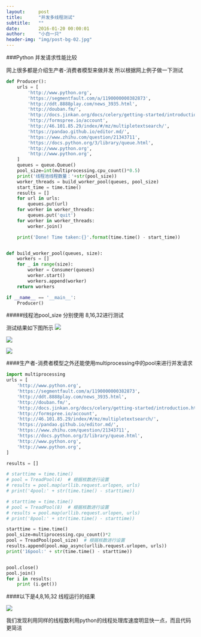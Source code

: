 ```yaml
---
layout:     post
title:      "并发多线程测试"
subtitle:   ""
date:       2016-01-20 00:00:01
author:     "小白一只"
header-img: "img/post-bg-02.jpg"
---
```



###Python 并发请求性能比较

网上很多都是介绍生产者-消费者模型来做并发
所以根据网上例子做一下测试

```python
def Producer():
    urls = [
        'http://www.python.org',
        'https://segmentfault.com/a/1190000000382873',
        'http://ddt.8888play.com/news_3935.html',
        'http://douban.fm/',
        'http://docs.jinkan.org/docs/celery/getting-started/introduction.html',
        'http://formspree.io/account',
        'http://46.101.85.29/index/#/mz/multipletextsearch/',
        'https://pandao.github.io/editor.md/',
        'https://www.zhihu.com/question/21343711',
        'https://docs.python.org/3/library/queue.html',
        'http://www.python.org',
        'http://www.python.org',
    ]
    queues = queue.Queue()
    pool_size=int(multiprocessing.cpu_count()*0.5)
    print('线程池线程数量：'+str(pool_size))
    worker_threads = build_worker_pool(queues, pool_size)
    start_time = time.time()
    results = []
    for url in urls:
        queues.put(url)
    for worker in worker_threads:
        queues.put('quit')
    for worker in worker_threads:
        worker.join()

    print('Done! Time taken:{}'.format(time.time() - start_time))


def build_worker_pool(queues, size):
    workers = []
    for _ in range(size):
        worker = Consumer(queues)
        worker.start()
        workers.append(worker)
    return workers

if __name__ == '__main__':
    Producer()
```

#####线程池pool_size 分别使用 8,16,32进行测试

测试结果如下图所示
![](https://raw.githubusercontent.com/xiaobaiyizhi/xiaobaiyizhi.github.io/master/img/process-test/c-p8%20.png)

![](https://raw.githubusercontent.com/xiaobaiyizhi/xiaobaiyizhi.github.io/master/img/process-test/c-p16.png)

![](https://raw.githubusercontent.com/xiaobaiyizhi/xiaobaiyizhi.github.io/master/img/process-test/c-p32.png)

####生产者-消费者模型之外还能使用multiprocessing中的pool来进行并发请求

```python
import multiprocessing
urls = [
    'http://www.python.org',
    'https://segmentfault.com/a/1190000000382873',
    'http://ddt.8888play.com/news_3935.html',
    'http://douban.fm/',
    'http://docs.jinkan.org/docs/celery/getting-started/introduction.html',
    'http://formspree.io/account',
    'http://46.101.85.29/index/#/mz/multipletextsearch/',
    'https://pandao.github.io/editor.md/',
    'https://www.zhihu.com/question/21343711',
    'https://docs.python.org/3/library/queue.html',
    'http://www.python.org',
    'http://www.python.org',
]

results = []

# starttime = time.time()
# pool = TreadPool(4)  # 根据核数进行设置
# results = pool.map(urllib.request.urlopen, urls)
# print('4pool:' + str(time.time() - starttime))

# starttime = time.time()
# pool = TreadPool(8)  # 根据核数进行设置
# results = pool.map(urllib.request.urlopen, urls)
# print('8pool:' + str(time.time() - starttime))

starttime = time.time()
pool_size=multiprocessing.cpu_count()*2
pool = TreadPool(pool_size)  # 根据核数进行设置
results.append(pool.map_async(urllib.request.urlopen, urls))
print('16pool:' + str(time.time() - starttime))


pool.close()
pool.join()
for i in results:
    print (i.get())
```
####以下是4,8,16,32 线程运行的结果

![](https://raw.githubusercontent.com/xiaobaiyizhi/xiaobaiyizhi.github.io/master/img/process-test/pool.png)

我们发现利用同样的线程数利用python的线程处理库速度明显快一点，而且代码更简洁

